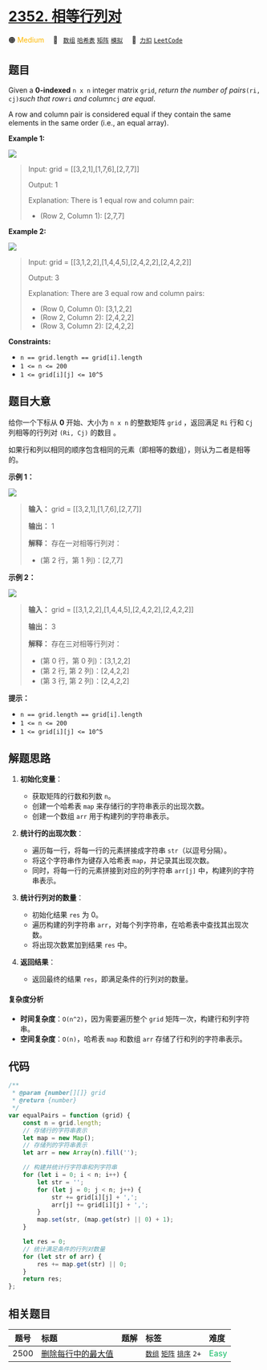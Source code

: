 # [2352. 相等行列对](https://2xiao.github.io/leetcode-js/problem/2352.html)

🟠 <font color=#ffb800>Medium</font>&emsp; 🔖&ensp; [`数组`](/tag/array.md) [`哈希表`](/tag/hash-table.md) [`矩阵`](/tag/matrix.md) [`模拟`](/tag/simulation.md)&emsp; 🔗&ensp;[`力扣`](https://leetcode.cn/problems/equal-row-and-column-pairs) [`LeetCode`](https://leetcode.com/problems/equal-row-and-column-pairs)

## 题目

Given a **0-indexed** `n x n` integer matrix `grid`, _return the number of
pairs_`(ri, cj)`_such that row_`ri` _and column_`cj` _are equal_.

A row and column pair is considered equal if they contain the same elements in
the same order (i.e., an equal array).

**Example 1:**

![](https://assets.leetcode.com/uploads/2022/06/01/ex1.jpg)

> Input: grid = [[3,2,1],[1,7,6],[2,7,7]]
>
> Output: 1
>
> Explanation: There is 1 equal row and column pair:
>
> - (Row 2, Column 1): [2,7,7]

**Example 2:**

![](https://assets.leetcode.com/uploads/2022/06/01/ex2.jpg)

> Input: grid = [[3,1,2,2],[1,4,4,5],[2,4,2,2],[2,4,2,2]]
>
> Output: 3
>
> Explanation: There are 3 equal row and column pairs:
>
> - (Row 0, Column 0): [3,1,2,2]
> - (Row 2, Column 2): [2,4,2,2]
> - (Row 3, Column 2): [2,4,2,2]

**Constraints:**

- `n == grid.length == grid[i].length`
- `1 <= n <= 200`
- `1 <= grid[i][j] <= 10^5`

## 题目大意

给你一个下标从 **0** 开始、大小为 `n x n` 的整数矩阵 `grid` ，返回满足 `Ri` 行和 `Cj` 列相等的行列对 `(Ri, Cj)` 的数目 。

如果行和列以相同的顺序包含相同的元素（即相等的数组），则认为二者是相等的。

**示例 1：**

![](https://assets.leetcode.com/uploads/2022/06/01/ex1.jpg)

> **输入：** grid = [[3,2,1],[1,7,6],[2,7,7]]
>
> **输出：** 1
>
> **解释：** 存在一对相等行列对：
>
> - (第 2 行，第 1 列)：[2,7,7]

**示例 2：**

![](https://assets.leetcode.com/uploads/2022/06/01/ex2.jpg)

> **输入：** grid = [[3,1,2,2],[1,4,4,5],[2,4,2,2],[2,4,2,2]]
>
> **输出：** 3
>
> **解释：** 存在三对相等行列对：
>
> - (第 0 行，第 0 列)：[3,1,2,2]
> - (第 2 行, 第 2 列)：[2,4,2,2]
> - (第 3 行, 第 2 列)：[2,4,2,2]

**提示：**

- `n == grid.length == grid[i].length`
- `1 <= n <= 200`
- `1 <= grid[i][j] <= 10^5`

## 解题思路

1. **初始化变量**：

   - 获取矩阵的行数和列数 `n`。
   - 创建一个哈希表 `map` 来存储行的字符串表示的出现次数。
   - 创建一个数组 `arr` 用于构建列的字符串表示。

2. **统计行的出现次数**：

   - 遍历每一行，将每一行的元素拼接成字符串 `str`（以逗号分隔）。
   - 将这个字符串作为键存入哈希表 `map`，并记录其出现次数。
   - 同时，将每一行的元素拼接到对应的列字符串 `arr[j]` 中，构建列的字符串表示。

3. **统计行列对的数量**：

   - 初始化结果 `res` 为 0。
   - 遍历构建的列字符串 `arr`，对每个列字符串，在哈希表中查找其出现次数。
   - 将出现次数累加到结果 `res` 中。

4. **返回结果**：
   - 返回最终的结果 `res`，即满足条件的行列对的数量。

#### 复杂度分析

- **时间复杂度**：`O(n^2)`，因为需要遍历整个 `grid` 矩阵一次，构建行和列字符串。
- **空间复杂度**：`O(n)`，哈希表 `map` 和数组 `arr` 存储了行和列的字符串表示。

## 代码

```javascript
/**
 * @param {number[][]} grid
 * @return {number}
 */
var equalPairs = function (grid) {
	const n = grid.length;
	// 存储行的字符串表示
	let map = new Map();
	// 存储列的字符串表示
	let arr = new Array(n).fill('');

	// 构建并统计行字符串和列字符串
	for (let i = 0; i < n; i++) {
		let str = '';
		for (let j = 0; j < n; j++) {
			str += grid[i][j] + ',';
			arr[j] += grid[i][j] + ',';
		}
		map.set(str, (map.get(str) || 0) + 1);
	}

	let res = 0;
	// 统计满足条件的行列对数量
	for (let str of arr) {
		res += map.get(str) || 0;
	}
	return res;
};
```

## 相关题目

<!-- prettier-ignore -->
| 题号 | 标题 | 题解 | 标签 | 难度 |
| :------: | :------ | :------: | :------ | :------ |
| 2500 | [删除每行中的最大值](https://leetcode.com/problems/delete-greatest-value-in-each-row) |  |  [`数组`](/tag/array.md) [`矩阵`](/tag/matrix.md) [`排序`](/tag/sorting.md) `2+` | <font color=#15bd66>Easy</font> |
